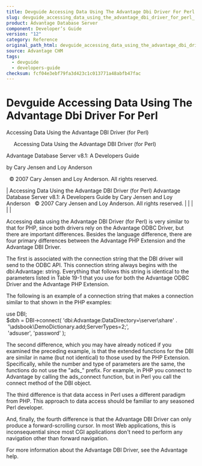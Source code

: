 ```yaml
---
title: Devguide Accessing Data Using The Advantage Dbi Driver For Perl
slug: devguide_accessing_data_using_the_advantage_dbi_driver_for_perl_
product: Advantage Database Server
component: Developer’s Guide
version: "12"
category: Reference
original_path_html: devguide_accessing_data_using_the_advantage_dbi_driver_for_perl_.htm
source: Advantage CHM
tags:
  - devguide
  - developers-guide
checksum: fcf04e3ebf79fa3d423c1c013771a48abfb47fac
---
```


# Devguide Accessing Data Using The Advantage Dbi Driver For Perl

Accessing Data Using the Advantage DBI Driver (for Perl)

     Accessing Data Using the Advantage DBI Driver (for Perl)

Advantage Database Server v8.1: A Developers Guide

by Cary Jensen and Loy Anderson

  © 2007 Cary Jensen and Loy Anderson. All rights reserved.

| Accessing Data Using the Advantage DBI Driver (for Perl)  Advantage Database Server v8.1: A Developers Guide  by Cary Jensen and Loy Anderson    © 2007 Cary Jensen and Loy Anderson. All rights reserved. |  |  |  |  |

Accessing data using the Advantage DBI Driver (for Perl) is very similar to that for PHP, since both drivers rely on the Advantage ODBC Driver, but there are important differences. Besides the language difference, there are four primary differences between the Advantage PHP Extension and the Advantage DBI Driver.

The first is associated with the connection string that the DBI driver will send to the ODBC API. This connection string always begins with the dbi:Advantage: string. Everything that follows this string is identical to the parameters listed in Table 19-1 that you use for both the Advantage ODBC Driver and the Advantage PHP Extension.

The following is an example of a connection string that makes a connection similar to that shown in the PHP examples:

use DBI;  
$dbh = DBI->connect( 'dbi:Advantage:DataDirectory=\\server\share' .  
  '\adsbook\DemoDictionary.add;ServerTypes=2;',   
  'adsuser', 'password' );

The second difference, which you may have already noticed if you examined the preceding example, is that the extended functions for the DBI are similar in name (but not identical) to those used by the PHP Extension. Specifically, while the number and type of parameters are the same, the functions do not use the "ads\_" prefix. For example, in PHP you connect to Advantage by calling the ads\_connect function, but in Perl you call the connect method of the DBI object.

The third difference is that data access in Perl uses a different paradigm from PHP. This approach to data access should be familiar to any seasoned Perl developer.

And, finally, the fourth difference is that the Advantage DBI Driver can only produce a forward-scrolling cursor. In most Web applications, this is inconsequential since most CGI applications don't need to perform any navigation other than forward navigation.

For more information about the Advantage DBI Driver, see the Advantage help.
